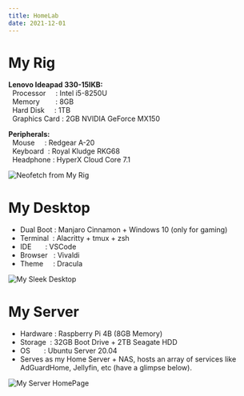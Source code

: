 ```yaml
---
title: HomeLab
date: 2021-12-01
---
```


# My Rig

**Lenovo Ideapad 330-15IKB:**\
&nbsp;&nbsp;Processor &nbsp;&nbsp;&nbsp;&nbsp;: Intel i5-8250U\
&nbsp;&nbsp;Memory &nbsp;&nbsp;&nbsp;&nbsp;&nbsp;&nbsp;&nbsp;: 8GB\
&nbsp;&nbsp;Hard Disk &nbsp;&nbsp;&nbsp;&nbsp;: 1TB\
&nbsp;&nbsp;Graphics Card : 2GB NVIDIA GeForce MX150

**Peripherals:**\
&nbsp;&nbsp;Mouse &nbsp;&nbsp;&nbsp;&nbsp;: Redgear A-20\
&nbsp;&nbsp;Keyboard &nbsp;: Royal Kludge RKG68\
&nbsp;&nbsp;Headphone : HyperX Cloud Core 7.1

![Neofetch from My Rig](/img/hlab-rig.png "My Rig")

# My Desktop

- Dual Boot : Manjaro Cinnamon + Windows 10 (only for gaming)
- Terminal &nbsp;: Alacritty + tmux + zsh
- IDE &nbsp;&nbsp;&nbsp;&nbsp;&nbsp;&nbsp;: VSCode
- Browser &nbsp;&nbsp;: Vivaldi
- Theme &nbsp;&nbsp;&nbsp;&nbsp;: Dracula

![My Sleek Desktop](/img/hlab-desktop.png "My Desktop")

# My Server

- Hardware : Raspberry Pi 4B (8GB Memory)
- Storage &nbsp;: 32GB Boot Drive + 2TB Seagate HDD
- OS &nbsp;&nbsp;&nbsp;&nbsp;&nbsp;&nbsp;: Ubuntu Server 20.04
- Serves as my Home Server + NAS, hosts an array of services like AdGuardHome, Jellyfin, etc (have a glimpse below).

![My Server HomePage](/img/hlab-pi.png "My Server")